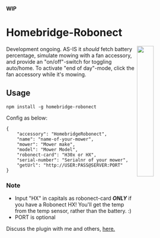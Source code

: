 **WIP**  

# Homebridge-Robonect

<img src="https://media.giphy.com/media/ORUDaRRrDv6Gct22tS/giphy.gif" width="30%" align="right"> 

Development ongoing.  AS-IS it _should_ fetch battery percentage, simulate mowing with a fan accessory, and provide an "on/off"-switch for toggling auto/home.  To activate "end of day"-mode, click the fan accessory while it's mowing.

## Usage

`npm install -g homebridge-robonect`

Config as below:  

	{  
		"accessory": "HomebridgeRobonect",  
		"name": "name-of-your-mower",  
		"mower": "Mower make",  
		"model": "Mower Model",  
		"robonect-card": "H30x or HX",  
		"serial-number": "Serialnr of your mower",  
		"getUrl": "http://USER:PASS@SERVER:PORT"  
	}  
  

### Note
 * Input "HX" in capitals as robonect-card _**ONLY**_ if you have a Robonect HX! You'll get the temp from the temp sensor, rather than the battery. :)
 * PORT is optional

Discuss the plugin with me and others, [here.](https://forum.robonect.de/viewtopic.php?f=55&t=1425)